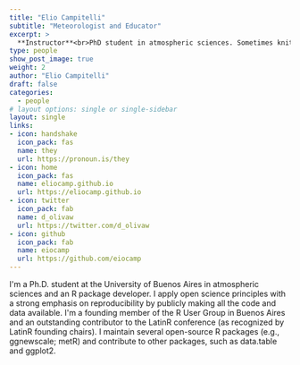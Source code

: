 ```yaml
---
title: "Elio Campitelli"
subtitle: "Meteorologist and Educator"
excerpt: >
  **Instructor**<br>PhD student in atmospheric sciences. Sometimes knit, sometimes knead.
type: people
show_post_image: true
weight: 2
author: "Elio Campitelli"
draft: false
categories:
  - people
# layout options: single or single-sidebar
layout: single
links:
- icon: handshake
  icon_pack: fas
  name: they
  url: https://pronoun.is/they
- icon: home
  icon_pack: fas
  name: eliocamp.github.io
  url: https://eliocamp.github.io
- icon: twitter
  icon_pack: fab
  name: d_olivaw
  url: https://twitter.com/d_olivaw
- icon: github
  icon_pack: fab
  name: eiocamp
  url: https://github.com/eiocamp
---
```


I'm a Ph.D. student at the University of Buenos Aires in atmospheric sciences and an R package developer. I apply open science principles with a strong emphasis on reproducibility by publicly making all the code and data available. I'm a founding member of the R User Group in Buenos Aires and an outstanding contributor to the LatinR conference (as recognized by LatinR founding chairs). I maintain several open-source R packages (e.g., ggnewscale; metR) and contribute to other packages, such as data.table and ggplot2.
